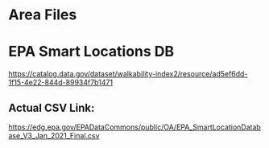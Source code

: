 # Area Files

# EPA Smart Locations DB
https://catalog.data.gov/dataset/walkability-index2/resource/ad5ef6dd-1f15-4e22-844d-89934f7b1471

## Actual CSV Link:
https://edg.epa.gov/EPADataCommons/public/OA/EPA_SmartLocationDatabase_V3_Jan_2021_Final.csv



